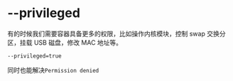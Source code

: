 # --privileged

有的时候我们需要容器具备更多的权限，比如操作内核模块，控制 swap 交换分区，挂载 USB 磁盘，修改 MAC 地址等。

`--privileged=true`

同时也能解决`Permission denied`
